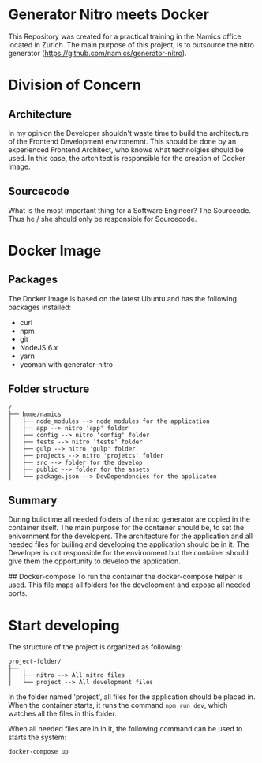 # Generator Nitro meets Docker
This Repository was created for a practical training in the Namics office located in Zurich. The main purpose of this project, is to outsource the nitro generator (https://github.com/namics/generator-nitro). 

# Division of Concern
## Architecture
In my opinion the Developer shouldn't waste time to build the architecture of the Frontend Development environemnt. This should be done by an experienced Frontend Architect, who knows what technolgies should be used. In this case, the artchitect is responsible for the creation of Docker Image.

## Sourcecode
What is the most important thing for a Software Engineer? The Sourceode. Thus he / she should only be responsible for Sourcecode. 


# Docker Image
## Packages
The Docker Image is based on the latest Ubuntu and has the following packages installed: 
* curl
* npm
* git
* NodeJS 6.x
* yarn
* yeoman with generator-nitro

## Folder structure
```
/
├── home/namics
│   ├── node_modules --> node modules for the application
│   ├── app --> nitro 'app' folder
│   ├── config --> nitro 'config' folder
│   ├── tests --> nitro 'tests' folder
│   ├── gulp --> nitro 'gulp' folder
│   ├── projects --> nitro 'projetcs' folder
│   ├── src --> folder for the develop
│   ├── public --> folder for the assets
│   └── package.json --> DevDependencies for the applicaton
```
## Summary
During buildtime all needed folders of the nitro generator are copied in the container itself. The main purpose for the container should be, to set the enivornment for the developers. The architecture for the application and all needed files for builing and developing the application should be in it. The Developer is not responsible for the environment but the container should give them the opportunity to develop the application. 

## Docker-compose
To run the container the docker-compose helper is used. This file maps all folders for the development and expose all needed ports.

# Start developing
The structure of the project is organized as following:
```
project-folder/
├── .
│   ├── nitro --> All nitro files
│   └── project --> All development files
```
In the folder named 'project', all files for the application should be placed in. When the container starts, it runs the command ```npm run dev```, which watches all the files in this folder.

When all needed files are in in it, the following command can be used to starts the system:

```
docker-compose up
```